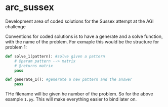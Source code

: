 # arc_sussex
Development area of coded solutions for the Sussex attempt at the AGI challenge

Conventions for coded solutions is to have a generate and a solve function, with the name of the problem. For exmaple this would be the structure for problem 1:

```python
def solve_1(pattern): #solve given a pattern
    # @param pattern --> matrix
    # @returns matrix
    pass

def generate_1(): #generate a new pattern and the answer
    pass
```

THe filename will be given he number of the problem. So for the above example ```1.py```. This will make everything easier to bind later on.
